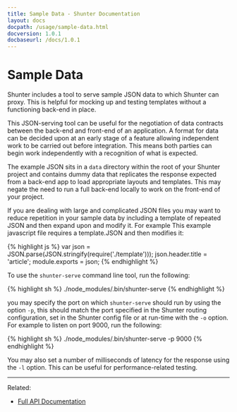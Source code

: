 ```yaml
---
title: Sample Data - Shunter Documentation
layout: docs
docpath: /usage/sample-data.html
docversion: 1.0.1
docbaseurl: /docs/1.0.1
---
```


Sample Data
===========

Shunter includes a tool to serve sample JSON data to which Shunter can proxy. This is helpful for mocking up and testing templates without a functioning back-end in place.

This JSON-serving tool can be useful for the negotiation of data contracts between the back-end and front-end of an application. A format for data can be decided upon at an early stage of a feature allowing independent work to be carried out before integration. This means both parties can begin work independently with a recognition of what is expected. 

The example JSON sits in a `data` directory within the root of your Shunter project and contains dummy data that replicates the response expected from a back-end app to load appropriate layouts and templates. This may negate the need to run a full back-end locally to work on the front-end of your project.

If you are dealing with large and complicated JSON files you may want to reduce repetition in your sample data by including a template of repeated JSON and then expand upon and modify it. For example This example javascript file requires a template.JSON and then modifies it:

{% highlight js %}
var json = JSON.parse(JSON.stringify(require('./template')));
json.header.title = 'article';
module.exports = json;
{% endhighlight %}

To use the `shunter-serve` command line tool, run the following:

{% highlight sh %}
./node_modules/.bin/shunter-serve
{% endhighlight %}

you may specify the port on which `shunter-serve` should run by using the option `-p`, this should match the port specified in the Shunter routing configuration, set in the Shunter config file or at run-time with the `-o` option. For example to listen on port 9000, run the following:

{% highlight sh %}
./node_modules/.bin/shunter-serve -p 9000
{% endhighlight %}

You may also set a number of milliseconds of latency for the response using the `-l` option. This can be useful for performance-related testing.


---

Related:

- [Full API Documentation](index.html)

